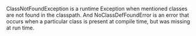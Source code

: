 ClassNotFoundException is a runtime Exception when mentioned classes are not found in the classpath. And NoClassDefFoundError is an error that occurs when a particular class is present at compile time, but was missing at run time.